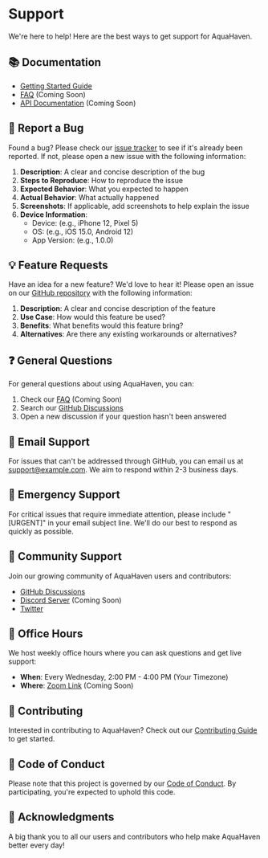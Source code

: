 # Support

We're here to help! Here are the best ways to get support for AquaHaven.

## 📚 Documentation

- [Getting Started Guide](https://github.com/yourusername/aquahaven#readme)
- [FAQ](#) (Coming Soon)
- [API Documentation](#) (Coming Soon)

## 🐞 Report a Bug

Found a bug? Please check our [issue tracker](https://github.com/yourusername/aquahaven/issues) to see if it's already been reported. If not, please open a new issue with the following information:

1. **Description**: A clear and concise description of the bug
2. **Steps to Reproduce**: How to reproduce the issue
3. **Expected Behavior**: What you expected to happen
4. **Actual Behavior**: What actually happened
5. **Screenshots**: If applicable, add screenshots to help explain the issue
6. **Device Information**:
   - Device: (e.g., iPhone 12, Pixel 5)
   - OS: (e.g., iOS 15.0, Android 12)
   - App Version: (e.g., 1.0.0)

## 💡 Feature Requests

Have an idea for a new feature? We'd love to hear it! Please open an issue on our [GitHub repository](https://github.com/yourusername/aquahaven/issues) with the following information:

1. **Description**: A clear and concise description of the feature
2. **Use Case**: How would this feature be used?
3. **Benefits**: What benefits would this feature bring?
4. **Alternatives**: Are there any existing workarounds or alternatives?

## ❓ General Questions

For general questions about using AquaHaven, you can:

1. Check our [FAQ](#) (Coming Soon)
2. Search our [GitHub Discussions](https://github.com/yourusername/aquahaven/discussions)
3. Open a new discussion if your question hasn't been answered

## 📧 Email Support

For issues that can't be addressed through GitHub, you can email us at [support@example.com](mailto:support@example.com). We aim to respond within 2-3 business days.

## 🚨 Emergency Support

For critical issues that require immediate attention, please include "[URGENT]" in your email subject line. We'll do our best to respond as quickly as possible.

## 🤝 Community Support

Join our growing community of AquaHaven users and contributors:

- [GitHub Discussions](https://github.com/yourusername/aquahaven/discussions)
- [Discord Server](#) (Coming Soon)
- [Twitter](https://twitter.com/youraccount)

## 📅 Office Hours

We host weekly office hours where you can ask questions and get live support:

- **When**: Every Wednesday, 2:00 PM - 4:00 PM (Your Timezone)
- **Where**: [Zoom Link](#) (Coming Soon)

## 📖 Contributing

Interested in contributing to AquaHaven? Check out our [Contributing Guide](CONTRIBUTING.md) to get started.

## 📜 Code of Conduct

Please note that this project is governed by our [Code of Conduct](CODE_OF_CONDUCT.md). By participating, you're expected to uphold this code.

## 🙏 Acknowledgments

A big thank you to all our users and contributors who help make AquaHaven better every day!
